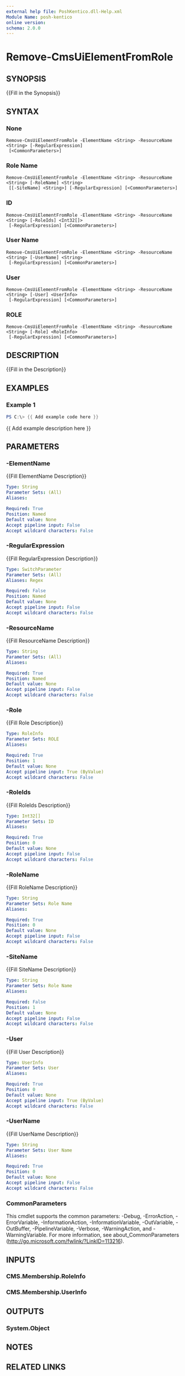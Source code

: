 ```yaml
---
external help file: PoshKentico.dll-Help.xml
Module Name: posh-kentico
online version:
schema: 2.0.0
---
```


# Remove-CmsUiElementFromRole

## SYNOPSIS
{{Fill in the Synopsis}}

## SYNTAX

### None
```
Remove-CmsUiElementFromRole -ElementName <String> -ResourceName <String> [-RegularExpression]
 [<CommonParameters>]
```

### Role Name
```
Remove-CmsUiElementFromRole -ElementName <String> -ResourceName <String> [-RoleName] <String>
 [[-SiteName] <String>] [-RegularExpression] [<CommonParameters>]
```

### ID
```
Remove-CmsUiElementFromRole -ElementName <String> -ResourceName <String> [-RoleIds] <Int32[]>
 [-RegularExpression] [<CommonParameters>]
```

### User Name
```
Remove-CmsUiElementFromRole -ElementName <String> -ResourceName <String> [-UserName] <String>
 [-RegularExpression] [<CommonParameters>]
```

### User
```
Remove-CmsUiElementFromRole -ElementName <String> -ResourceName <String> [-User] <UserInfo>
 [-RegularExpression] [<CommonParameters>]
```

### ROLE
```
Remove-CmsUiElementFromRole -ElementName <String> -ResourceName <String> [-Role] <RoleInfo>
 [-RegularExpression] [<CommonParameters>]
```

## DESCRIPTION
{{Fill in the Description}}

## EXAMPLES

### Example 1
```powershell
PS C:\> {{ Add example code here }}
```

{{ Add example description here }}

## PARAMETERS

### -ElementName
{{Fill ElementName Description}}

```yaml
Type: String
Parameter Sets: (All)
Aliases:

Required: True
Position: Named
Default value: None
Accept pipeline input: False
Accept wildcard characters: False
```

### -RegularExpression
{{Fill RegularExpression Description}}

```yaml
Type: SwitchParameter
Parameter Sets: (All)
Aliases: Regex

Required: False
Position: Named
Default value: None
Accept pipeline input: False
Accept wildcard characters: False
```

### -ResourceName
{{Fill ResourceName Description}}

```yaml
Type: String
Parameter Sets: (All)
Aliases:

Required: True
Position: Named
Default value: None
Accept pipeline input: False
Accept wildcard characters: False
```

### -Role
{{Fill Role Description}}

```yaml
Type: RoleInfo
Parameter Sets: ROLE
Aliases:

Required: True
Position: 1
Default value: None
Accept pipeline input: True (ByValue)
Accept wildcard characters: False
```

### -RoleIds
{{Fill RoleIds Description}}

```yaml
Type: Int32[]
Parameter Sets: ID
Aliases:

Required: True
Position: 0
Default value: None
Accept pipeline input: False
Accept wildcard characters: False
```

### -RoleName
{{Fill RoleName Description}}

```yaml
Type: String
Parameter Sets: Role Name
Aliases:

Required: True
Position: 0
Default value: None
Accept pipeline input: False
Accept wildcard characters: False
```

### -SiteName
{{Fill SiteName Description}}

```yaml
Type: String
Parameter Sets: Role Name
Aliases:

Required: False
Position: 1
Default value: None
Accept pipeline input: False
Accept wildcard characters: False
```

### -User
{{Fill User Description}}

```yaml
Type: UserInfo
Parameter Sets: User
Aliases:

Required: True
Position: 0
Default value: None
Accept pipeline input: True (ByValue)
Accept wildcard characters: False
```

### -UserName
{{Fill UserName Description}}

```yaml
Type: String
Parameter Sets: User Name
Aliases:

Required: True
Position: 0
Default value: None
Accept pipeline input: False
Accept wildcard characters: False
```

### CommonParameters
This cmdlet supports the common parameters: -Debug, -ErrorAction, -ErrorVariable, -InformationAction, -InformationVariable, -OutVariable, -OutBuffer, -PipelineVariable, -Verbose, -WarningAction, and -WarningVariable.
For more information, see about_CommonParameters (http://go.microsoft.com/fwlink/?LinkID=113216).

## INPUTS

### CMS.Membership.RoleInfo

### CMS.Membership.UserInfo

## OUTPUTS

### System.Object
## NOTES

## RELATED LINKS
